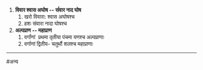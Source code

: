 1. **विवार श्वास अघोष -- संंवार नाद घोष**
	1. खरो विवारा: श्वास अघोषश्च
	2. हशः संवारा नादा घोषश्च
2. **अल्पप्राण -- महाप्राण**
	1. वर्गांणां  प्रथमा तृतीया पंचमा यणश्च अल्पप्राणाः
	2. वर्गाणां द्वितीय- चतुर्थौ शलश्च महाप्राणाः

---

#अन्य